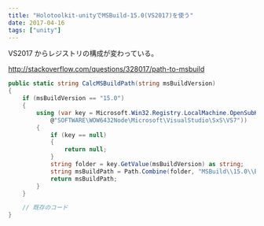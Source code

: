 ```yaml
---
title: "Holotoolkit-unityでMSBuild-15.0(VS2017)を使う"
date: 2017-04-16
tags: ["unity"]
---
```


VS2017 からレジストリの構成が変わっている。

http://stackoverflow.com/questions/328017/path-to-msbuild

```csharp
public static string CalcMSBuildPath(string msBuildVersion)
{
    if (msBuildVersion == "15.0")
    {
        using (var key = Microsoft.Win32.Registry.LocalMachine.OpenSubKey(
            @"SOFTWARE\WOW6432Node\Microsoft\VisualStudio\SxS\VS7"))
        {
            if (key == null)
            {
                return null;
            }
            string folder = key.GetValue(msBuildVersion) as string;
            string msBuildPath = Path.Combine(folder, "MSBuild\\15.0\\Bin\\msbuild.exe");
            return msBuildPath;
        }
    }

    // 既存のコード
}
```
